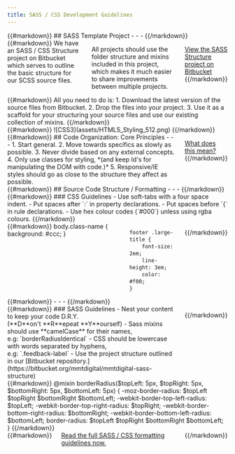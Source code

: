 ```yaml
---
title: SASS / CSS Development Guidelines
---
```

<div class='row'>
<div class='large-12 columns'>
{{#markdown}}
## SASS Template Project
- - -
{{/markdown}}
</div>
</div>
<div class='row panel'>
<div class='large-6 columns'>
{{#markdown}}
We have an SASS / CSS Structure project on Bitbucket which serves to outline the basic structure for our SCSS source files.

All projects should use the folder structure and mixins included in this project, which makes it much easier to share
improvements between multiple projects.

<a href='https://bitbucket.org/mmtdigital/mmtdigital-sass-structure' class='button'>View the SASS Structure project on Bitbucket</a>
{{/markdown}}
</div>

<div class='large-6 columns'>
{{#markdown}}
All you need to do is:
1. Download the latest version of the source files from Bitbucket.
2. Drop the files into your project.
3. Use it as a scaffold for your structuring your source files and use our existing collection of mixins.
{{/markdown}}
</div>
</div>
<div class='row'>
<div class='large-4 columns'>
{{#markdown}}
![CSS3](assets/HTML5_Styling_512.png)
{{/markdown}}
</div>
<div class='large-8 columns'>
{{#markdown}}
## Code Organization: Core Principles
- - -
1. Start general.
2. Move towards specifics as slowly as possible.
3. Never divide based on any external concepts.
4. Only use classes for styling, *(and keep Id's for manipulating the DOM with code.)*
5. Responsive/IE styles should go as close to the structure they affect as possible.

<a href='./code-organisation.html' class='button'>What does this mean?</a>
{{/markdown}}
</div>
</div>
<div class='row'>
<div class='large-12 columns'>
{{#markdown}}
## Source Code Structure / Formatting
- - -
{{/markdown}}
</div>
</div>
<div class='row'>
<div class='large-6 columns'>
{{#markdown}}
### CSS Guidelines
- Use soft-tabs with a four space indent.
- Put spaces after `:` in property declarations.
- Put spaces before `{` in rule declarations.
- Use hex colour codes (`#000`) unless using rgba colours.
{{/markdown}}
</div>
<div class='large-6 columns'>
{{#markdown}}
    body.class-name {
        background: #ccc;
    }

    footer .large-title {
        font-size: 2em;
        line-height: 3em;
        color: #f00;
    }
{{/markdown}}
</div>
</div>
<div class='row'>
<div class='large-12 columns'>
{{#markdown}}
- - -
{{/markdown}}
</div>
</div>
<div class='row'>
<div class='large-6 columns'>
{{#markdown}}
### SASS Guidelines
- Nest your content to keep your code D.R.Y. <br/>(**D**on't **R**epeat **Y**ourself)
- Sass mixins should use **camelCase** for their names, <br/>e.g: `borderRadiusIdentical`
- CSS should be lowercase with words separated by hyphens, <br/>e.g: `.feedback-label`
- Use the project structure outlined in our [Bitbucket repository.](https://bitbucket.org/mmtdigital/mmtdigital-sass-structure)

{{/markdown}}
</div>
<div class='large-6 columns'>
{{#markdown}}
    @mixin borderRadius($topLeft: 5px, $topRight: 5px, $bottomRight: 5px, $bottomLeft: 5px) {
        -moz-border-radius: $topLeft $topRight $bottomRight $bottomLeft;
        -webkit-border-top-left-radius: $topLeft;
        -webkit-border-top-right-radius: $topRight;
        -webkit-border-bottom-right-radius: $bottomRight;
        -webkit-border-bottom-left-radius: $bottomLeft;
        border-radius: $topLeft $topRight $bottomRight $bottomLeft;
    }
{{/markdown}}
</div>
</div>
<div class='row'>
<div class='large-12 columns'>
{{#markdown}}
<a href='' class='button'>Read the full SASS / CSS formatting guidelines now.</a>
{{/markdown}}
</div>
</div>
